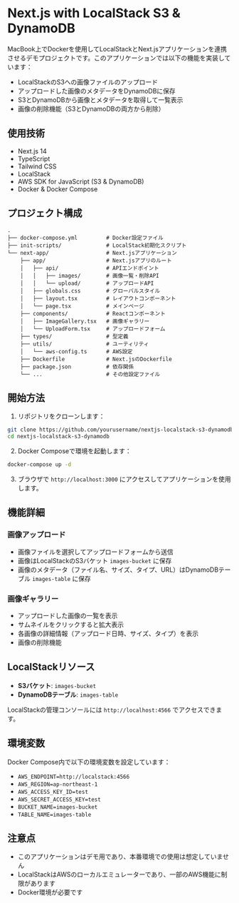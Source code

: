 # Next.js with LocalStack S3 & DynamoDB

MacBook上でDockerを使用してLocalStackとNext.jsアプリケーションを連携させるデモプロジェクトです。このアプリケーションでは以下の機能を実装しています：

- LocalStackのS3への画像ファイルのアップロード
- アップロードした画像のメタデータをDynamoDBに保存
- S3とDynamoDBから画像とメタデータを取得して一覧表示
- 画像の削除機能（S3とDynamoDBの両方から削除）

## 使用技術

- Next.js 14
- TypeScript
- Tailwind CSS
- LocalStack
- AWS SDK for JavaScript (S3 & DynamoDB)
- Docker & Docker Compose

## プロジェクト構成

```
.
├── docker-compose.yml         # Docker設定ファイル
├── init-scripts/              # LocalStack初期化スクリプト
└── next-app/                  # Next.jsアプリケーション
    ├── app/                   # Next.jsアプリのルート
    │   ├── api/               # APIエンドポイント
    │   │   ├── images/        # 画像一覧・削除API
    │   │   └── upload/        # アップロードAPI
    │   ├── globals.css        # グローバルスタイル
    │   ├── layout.tsx         # レイアウトコンポーネント
    │   └── page.tsx           # メインページ
    ├── components/            # Reactコンポーネント
    │   ├── ImageGallery.tsx   # 画像ギャラリー
    │   └── UploadForm.tsx     # アップロードフォーム
    ├── types/                 # 型定義
    ├── utils/                 # ユーティリティ
    │   └── aws-config.ts      # AWS設定
    ├── Dockerfile             # Next.jsのDockerfile
    ├── package.json           # 依存関係
    └── ...                    # その他設定ファイル
```

## 開始方法

1. リポジトリをクローンします：

```bash
git clone https://github.com/yourusername/nextjs-localstack-s3-dynamodb.git
cd nextjs-localstack-s3-dynamodb
```

2. Docker Composeで環境を起動します：

```bash
docker-compose up -d
```

3. ブラウザで `http://localhost:3000` にアクセスしてアプリケーションを使用します。

## 機能詳細

### 画像アップロード

- 画像ファイルを選択してアップロードフォームから送信
- 画像はLocalStackのS3バケット `images-bucket` に保存
- 画像のメタデータ（ファイル名、サイズ、タイプ、URL）はDynamoDBテーブル `images-table` に保存

### 画像ギャラリー

- アップロードした画像の一覧を表示
- サムネイルをクリックすると拡大表示
- 各画像の詳細情報（アップロード日時、サイズ、タイプ）を表示
- 画像の削除機能

## LocalStackリソース

- **S3バケット**: `images-bucket`
- **DynamoDBテーブル**: `images-table`

LocalStackの管理コンソールには `http://localhost:4566` でアクセスできます。

## 環境変数

Docker Compose内で以下の環境変数を設定しています：

- `AWS_ENDPOINT=http://localstack:4566`
- `AWS_REGION=ap-northeast-1`
- `AWS_ACCESS_KEY_ID=test`
- `AWS_SECRET_ACCESS_KEY=test`
- `BUCKET_NAME=images-bucket`
- `TABLE_NAME=images-table`

## 注意点

- このアプリケーションはデモ用であり、本番環境での使用は想定していません
- LocalStackはAWSのローカルエミュレーターであり、一部のAWS機能に制限があります
- Docker環境が必要です
